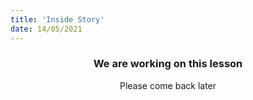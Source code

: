 ```yaml
---
title: 'Inside Story'
date: 14/05/2021
---
```


### <center>We are working on this lesson</center>
<center>Please come back later</center>